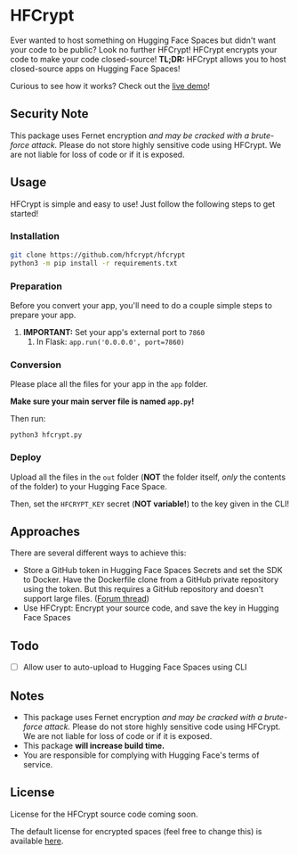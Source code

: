 # HFCrypt

Ever wanted to host something on Hugging Face Spaces but didn't want your code to be public? Look no further HFCrypt! HFCrypt encrypts your code to make your code closed-source! **TL;DR:** HFCrypt allows you to host closed-source apps on Hugging Face Spaces!

Curious to see how it works? Check out the [live demo](https://huggingface.co/spaces/mrfakename/hfcrypt-demo)!

## Security Note

This package uses Fernet encryption *and may be cracked with a brute-force attack.* Please do not store highly sensitive code using HFCrypt. We are not liable for loss of code or if it is exposed.

## Usage

HFCrypt is simple and easy to use! Just follow the following steps to get started!

### Installation

```sh
git clone https://github.com/hfcrypt/hfcrypt
python3 -m pip install -r requirements.txt
```

### Preparation

Before you convert your app, you'll need to do a couple simple steps to prepare your app.

1. **IMPORTANT:** Set your app's external port to `7860`
   1. In Flask: `app.run('0.0.0.0', port=7860)`

### Conversion

Please place all the files for your app in the `app` folder.

**Make sure your main server file is named `app.py`!**

Then run:

```
python3 hfcrypt.py
```

### Deploy

Upload all the files in the `out` folder (**NOT** the folder itself, *only* the contents of the folder) to your Hugging Face Space.

Then, set the `HFCRYPT_KEY` secret (**NOT variable!**) to the key given in the CLI!

## Approaches

There are several different ways to achieve this:

* Store a GitHub token in Hugging Face Spaces Secrets and set the SDK to Docker. Have the Dockerfile clone from a GitHub private repository using the token. But this requires a GitHub repository and doesn't support large files. ([Forum thread](https://discuss.huggingface.co/t/share-app-url-without-sharing-the-files-and-version/26182))
* Use HFCrypt: Encrypt your source code, and save the key in Hugging Face Spaces

## Todo

* [ ] Allow user to auto-upload to Hugging Face Spaces using CLI

## Notes

* This package uses Fernet encryption *and may be cracked with a brute-force attack.* Please do not store highly sensitive code using HFCrypt. We are not liable for loss of code or if it is exposed.
* This package **will increase build time.**
* You are responsible for complying with Hugging Face's terms of service.

## License

License for the HFCrypt source code coming soon.

The default license for encrypted spaces (feel free to change this) is available [here](HESC.md).